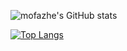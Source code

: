 ![mofazhe's GitHub stats](https://github-readme-stats.vercel.app/api?username=mofazhe&show_icons=true&theme=transparent&show=reviews,discussions_started,discussions_answered,prs_merged,prs_merged_percentage)

[![Top Langs](https://github-readme-stats.vercel.app/api/top-langs/?username=mofazhe)](https://github.com/mofazhe/github-readme-stats)
